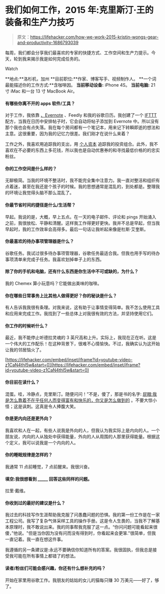 # 我们如何工作，2015 年:克里斯汀·王的装备和生产力技巧

> 原文：<https://lifehacker.com/how-we-work-2015-kristin-wongs-gear-and-productivity-1686793039>

每周，我们都会分享我们最喜欢的专家的快捷方式、工作空间和生产力提示。今天，轮到我来揭示我是如何完成任务的。

Watch

**地点:**洛杉机，加州
**目前职位:**作家、博客写手、视频制作人。
**一个词最能描述你的工作方式:**含咖啡因。
**当前移动设备:** iPhone 4S。
**当前电脑:** 21 寸 iMac 和一台 13 寸 MacBook Air。

#### **有哪些你离不开的 apps 软件/工具？**

对于工作，我依靠 [、Evernote](http://www.evernote.com) 、Feedly 和我的谷歌日历。我创建了一个 [IFTTT](https://ifttt.com) 配方，当我在日历中安排帖子时，它会自动将帖子添加到 Evernote 中。所以没有那个我也会有点失落。我在每个房间都有一个笔记本，用来记下转瞬即逝的想法和主意。这很重要，因为我的记忆力很差。我们刚才在说什么来着？

工作之外，我喜欢用追踪我的支出，用 [个人资本](http://www.personalcapital.com) 追踪我的投资组合。此外，我不喜欢在不必要的东西上多花钱，所以我也是自动优惠券的和寻找最低价格的的忠实粉丝。

#### 你的工作空间是什么样的？

无聊极简。当我的环境不整洁时，我不能完全集中注意力。我一直对整洁和组织有点着迷，甚至在我还是个孩子的时候。我的思想通常是混乱的，到处都是。整理我的环境让我觉得头脑不那么混乱了。

#### 你最节省时间的捷径是什么/生活帮？

早起。我说的是，大概，早上五点。在一天的电子邮件、评论和 pings 开始涌入之前，我很放松、平静和清醒。这样我工作得更好更快。我并不总是早起，但当我早起时，我的工作效率会高得多。最后一句话让我听起来像是杜斯·艾奎斯。

#### 你最喜欢的待办事项管理器是什么？

谷歌任务。我试过很多待办事项管理器，谷歌任务最适合我。但我也用手写的待办事项清单来完成子任务。我喜欢划掉单子上的东西。

#### 除了你的手机和电脑，还有什么东西是你生活中不可或缺的，为什么？

我的 Chemex 算小玩意吗？它能做出美味的咖啡。

#### 你在哪些日常事务上比其他人做得更好？你的秘诀是什么？

有人告诉我我很有条理。对我来说，这有助于让事情变得简单。我不怎么使用工具和应用来完成工作。我找到了一些总体上对我很有效的方法，并坚持使用它们。

#### 你工作的时候听什么？

最近，我不能停止听德拉灵魂的 3 英尺高和上升。实际上，我现在正在听。这是一个伟大的工作配乐！在这种背景下，很难不心情愉快。不过，我确实认为这开始让我的邻居恼火了。

 [https://lifehacker.com/embed/inset/iframe?id=youtube-video-z1CaN4thI5w&start=0](https://lifehacker.com/embed/inset/iframe?id=youtube-video-z1CaN4thI5w&start=0) 

#### 你目前在读什么？

混蛋。哇，冷静点，克里斯汀。随便问问！”不是，傻了，那是书的名字: [<u>屁眼:我是怎么靠着不在乎任何人而变得富有和快乐的，你又是怎么做到的</u>](http://www.amazon.com/Asshole-Happy-Giving-About-Anyone-ebook/dp/B00AR5RYP2?asc_campaign=InlineText&asc_refurl=https://lifehacker.com/how-we-work-2015-kristin-wongs-gear-and-productivity-1686793039&asc_source=&tag=kinjalifehackerlink-20) 。不要大惊小怪；这是讽刺。这真是令人捧腹大笑。

#### 你是更内向还是更外向？

我喜欢和人在一起，有些人说我是外向的人，但我认为我实际上是内向的人。一个朋友说，内向的人从独处中获得能量，外向的人从周围的人那里获得能量。根据这个定义，我可以说我是一个内向的人。

#### 你的睡眠规律是怎样的？

我通常 11 点前睡觉，7 点前醒来。我很兴奋。

#### 填空:我很想看到 _____ 回答这些同样的问题。

拉里·戴维。

#### 你收到过的最好的建议是什么？

我过去的科技写作生涯帮助我克服了问愚蠢问题的恐惧。我的第一份工作是在一家工程公司。我写了复杂气体采样工具的操作手册。这是令人生畏的，当我不了解基本原理时，我不敢说出来。我的同事帮我克服了这一点。“你问问题可能看起来很傻，”他说。"但是当你因为没有问而没有得到时，你看起来会更笨."很简单，但我一直记着。我一直在想这件事。

我遵循的另一条建议是:永远不要确信你知道所有的答案。我很固执，但我总是接受我可能在所有事情上都错了的想法。

#### 读者/粉丝们可能会感兴趣，你还有什么想补充的吗？

开始在家里用谷歌工作。我朋友的姑姑的女儿的猫每只赚 30 万美元——好了，够了。